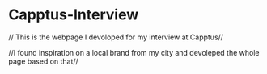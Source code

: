 # Capptus-Interview

// This is the webpage I devoloped for my interview at Capptus//

//I found inspiration on a local brand from my city and devoleped the whole page based on that// 
